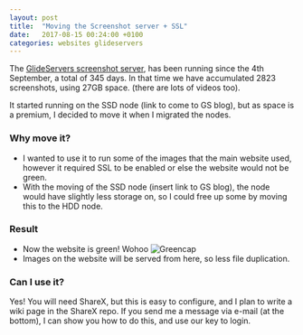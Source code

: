 ```yaml
---
layout: post
title:  "Moving the Screenshot server + SSL"
date:   2017-08-15 00:24:00 +0100
categories: websites glideservers
---
```

The [GlideServers screenshot server](https://github.com/GlideServers/ShareX-Server), has been running since the 4th September, a total of 345 days.
In that time we have accumulated 2823 screenshots, using 27GB space. (there are lots of videos too).

It started running on the SSD node (link to come to GS blog), but as space is a premium, I decided to move it when I migrated the nodes.

### Why move it?

* I wanted to use it to run some of the images that the main website used, however it required SSL to be enabled or else the website would not be green.
* With the moving of the SSD node (insert link to GS blog), the node would have slightly less storage on, so I could free up some by moving this to the HDD node.

### Result

* Now the website is green! Wohoo ![Greencap](http://i.imgur.com/6GyeIso.png)
* Images on the website will be served from here, so less file duplication.

### Can I use it?

Yes! You will need ShareX, but this is easy to configure, and I plan to write a wiki page in the ShareX repo.
If you send me a message via e-mail (at the bottom), I can show you how to do this, and use our key to login.

